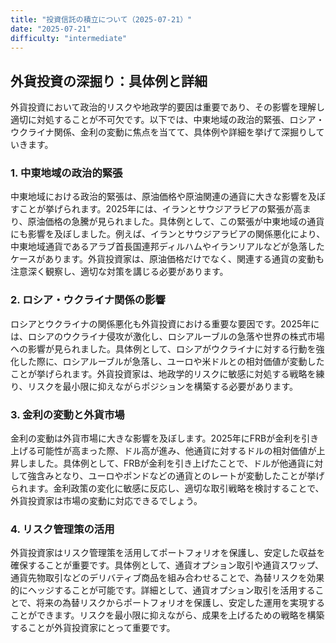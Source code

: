 ```yaml
---
title: "投資信託の積立について（2025-07-21）"
date: "2025-07-21"
difficulty: "intermediate"
---
```


## 外貨投資の深掘り：具体例と詳細

外貨投資において政治的リスクや地政学的要因は重要であり、その影響を理解し適切に対処することが不可欠です。以下では、中東地域の政治的緊張、ロシア・ウクライナ関係、金利の変動に焦点を当てて、具体例や詳細を挙げて深掘りしていきます。

### 1. 中東地域の政治的緊張

中東地域における政治的緊張は、原油価格や原油関連の通貨に大きな影響を及ぼすことが挙げられます。2025年には、イランとサウジアラビアの緊張が高まり、原油価格の急騰が見られました。具体例として、この緊張が中東地域の通貨にも影響を及ぼしました。例えば、イランとサウジアラビアの関係悪化により、中東地域通貨であるアラブ首長国連邦ディルハムやイランリアルなどが急落したケースがあります。外貨投資家は、原油価格だけでなく、関連する通貨の変動も注意深く観察し、適切な対策を講じる必要があります。

### 2. ロシア・ウクライナ関係の影響

ロシアとウクライナの関係悪化も外貨投資における重要な要因です。2025年には、ロシアのウクライナ侵攻が激化し、ロシアルーブルの急落や世界の株式市場への影響が見られました。具体例として、ロシアがウクライナに対する行動を強化した際に、ロシアルーブルが急落し、ユーロや米ドルとの相対価値が変動したことが挙げられます。外貨投資家は、地政学的リスクに敏感に対処する戦略を練り、リスクを最小限に抑えながらポジションを構築する必要があります。

### 3. 金利の変動と外貨市場

金利の変動は外貨市場に大きな影響を及ぼします。2025年にFRBが金利を引き上げる可能性が高まった際、ドル高が進み、他通貨に対するドルの相対価値が上昇しました。具体例として、FRBが金利を引き上げたことで、ドルが他通貨に対して強含みとなり、ユーロやポンドなどの通貨とのレートが変動したことが挙げられます。金利政策の変化に敏感に反応し、適切な取引戦略を検討することで、外貨投資家は市場の変動に対応できるでしょう。

### 4. リスク管理策の活用

外貨投資家はリスク管理策を活用してポートフォリオを保護し、安定した収益を確保することが重要です。具体例として、通貨オプション取引や通貨スワップ、通貨先物取引などのデリバティブ商品を組み合わせることで、為替リスクを効果的にヘッジすることが可能です。詳細として、通貨オプション取引を活用することで、将来の為替リスクからポートフォリオを保護し、安定した運用を実現することができます。リスクを最小限に抑えながら、成果を上げるための戦略を構築することが外貨投資家にとって重要です。
